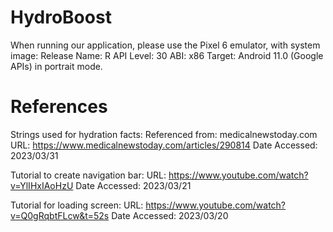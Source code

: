 # HydroBoost
When running our application, please use the Pixel 6 emulator, with system image:
Release Name: R
API Level: 30
ABI: x86
Target: Android 11.0 (Google APIs)
in portrait mode.

# References

Strings used for hydration facts:
Referenced from: medicalnewstoday.com
URL: https://www.medicalnewstoday.com/articles/290814
Date Accessed: 2023/03/31

Tutorial to create navigation bar:
URL: https://www.youtube.com/watch?v=YlIHxIAoHzU
Date Accessed: 2023/03/21

Tutorial for loading screen:
URL: https://www.youtube.com/watch?v=Q0gRqbtFLcw&t=52s
Date Accessed: 2023/03/20